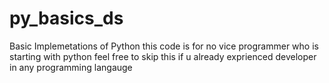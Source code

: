 # py_basics_ds
Basic Implemetations of Python
this code is for no vice programmer who is starting with python feel free to skip this if u already exprienced developer in any programming langauge
